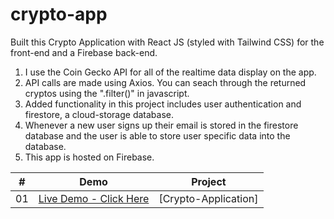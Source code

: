 # crypto-app
 Built this Crypto Application with React JS (styled with Tailwind CSS) for the front-end and a Firebase back-end. 
 1.  I use the Coin Gecko API for all of the realtime data display on the app.
 2.  API calls are made using Axios. You can seach through the returned cryptos using the ".filter()" in javascript.
 3.  Added functionality in this project includes user authentication and firestore, a cloud-storage database.
 4.  Whenever a new user signs up their email is stored in the firestore database and the user is able to store user specific data into the database. 
 5.  This app is hosted on Firebase.



|  #  |  Demo                                                                                                                    | Project                                                                       |
| :-: | --------------------------------------------------------------------------------------------------------------------------- | --------------------------------------------------------------------------------- |
| 01  | [Live Demo - Click Here](https://cryptobase-846bc.web.app)                                                                  | [Crypto-Application]             |
